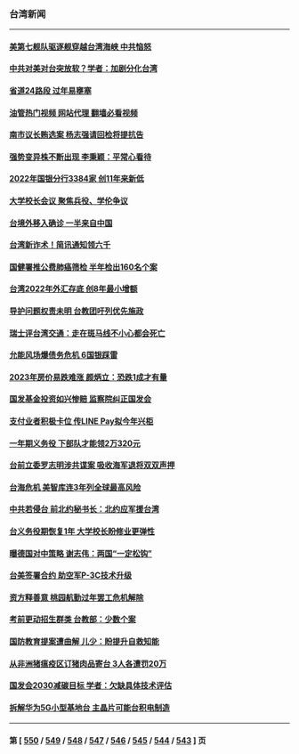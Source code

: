 ### 台湾新闻
---
#### [美第七舰队驱逐舰穿越台湾海峡 中共恼怒](../../pages/ncid1349361/n13900401.md?01061245) 
#### [中共对美对台突放软？学者：加剧分化台湾](../../pages/ncid1349361/n13900191.md?01061245) 
#### [省道24路段 过年易壅塞](../../pages/ncid1349361/n13900116.md?01061245) 
#### [油管热门视频 网站代理 翻墙必看视频](http://138.2.39.72:81/youtube.html?epic-marker?01061245)
#### [南市议长贿选案 杨志强请回检将提抗告](../../pages/ncid1349361/n13900146.md?01061245) 
#### [强势变异株不断出现 李秉颖：平常心看待](../../pages/ncid1349361/n13900139.md?01061245) 
#### [2022年国银分行3384家 创11年来新低](../../pages/ncid1349361/n13900138.md?01061245) 
#### [大学校长会议 聚焦兵役、学伦争议](../../pages/ncid1349361/n13900111.md?01061245) 
#### [台境外移入确诊 一半来自中国](../../pages/ncid1349361/n13900142.md?01061245) 
#### [台湾新诈术！简讯通知领六千](../../pages/ncid1349361/n13900137.md?01061245) 
#### [国健署推公费肺癌筛检 半年检出160名个案](../../pages/ncid1349361/n13900147.md?01061245) 
#### [台湾2022年外汇存底 创8年最小增额](../../pages/ncid1349361/n13900076.md?01061245) 
#### [导护问题权责未明 台教团吁列优先施政](../../pages/ncid1349361/n13900122.md?01061245) 
#### [瑞士评台湾交通：走在斑马线不小心都会死亡](../../pages/ncid1349361/n13900124.md?01061245) 
#### [允能风场爆债务危机 6国银踩雷](../../pages/ncid1349361/n13900109.md?01061245) 
#### [2023年房价易跌难涨 颜炳立：恐跌1成才有量](../../pages/ncid1349361/n13900081.md?01061245) 
#### [国发基金投资如兴惨赔 监察院纠正国发会](../../pages/ncid1349361/n13900080.md?01061245) 
#### [支付业者积极卡位 传LINE Pay拟今年兴柜](../../pages/ncid1349361/n13900083.md?01061245) 
#### [一年期义务役 下部队才能领2万320元](../../pages/ncid1349361/n13900055.md?01061245) 
#### [台前立委罗志明涉共谍案 吸收海军退将双双声押](../../pages/ncid1349361/n13900037.md?01061245) 
#### [台海危机 美智库连3年列全球最高风险](../../pages/ncid1349361/n13900008.md?01061245) 
#### [中共若侵台 前北约秘书长：北约应军援台湾](../../pages/ncid1349361/n13900016.md?01061245) 
#### [台义务役期恢复1年 大学校长盼修业更弹性](../../pages/ncid1349361/n13899990.md?01061245) 
#### [曝德国对中策略 谢志伟：两国“一定松钩”](../../pages/ncid1349361/n13899985.md?01061245) 
#### [台美签署合约 助空军P-3C技术升级](../../pages/ncid1349361/n13899983.md?01061245) 
#### [资方释善意 桃园航勤过年罢工危机解除](../../pages/ncid1349361/n13899378.md?01061245) 
#### [考前更动招生群类 台教部：少数个案](../../pages/ncid1349361/n13899374.md?01061245) 
#### [国防教育提案遭曲解 儿少：盼提升自救知能](../../pages/ncid1349361/n13899376.md?01061245) 
#### [从非洲猪瘟疫区订猪肉品寄台 3人各遭罚20万](../../pages/ncid1349361/n13899381.md?01061245) 
#### [国发会2030减碳目标 学者：欠缺具体技术评估](../../pages/ncid1349361/n13899339.md?01061245) 
#### [拆解华为5G小型基地台 主晶片可能台积电制造](../../pages/ncid1349361/n13899337.md?01061245) 

---
#### 第 [ [550](./550.md?01061245) / [549](./549.md?01061245) / [548](./548.md?01061245) / [547](./547.md?01061245) / [546](./546.md?01061245) / [545](./545.md?01061245) / [544](./544.md?01061245) / [543](./543.md?01061245) ] 页
